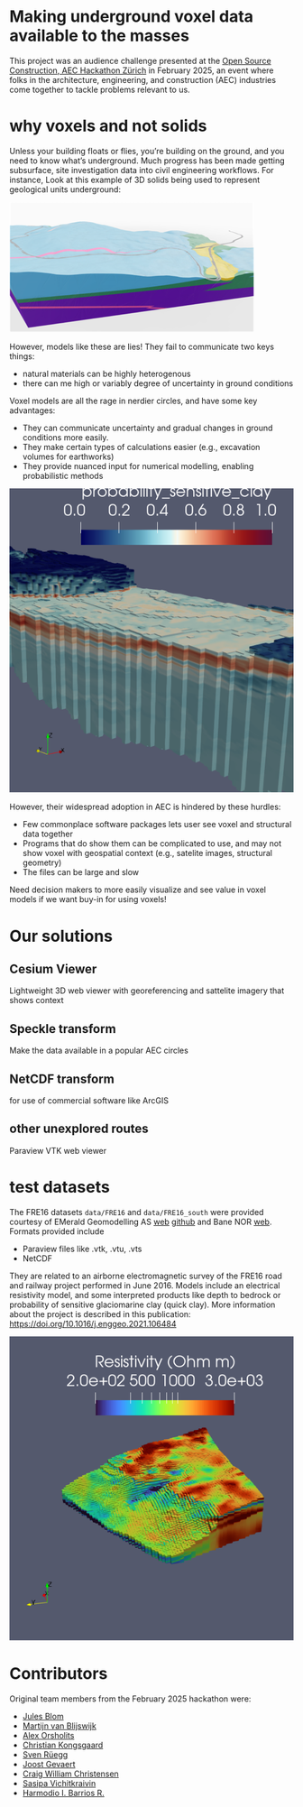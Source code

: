 # Making underground voxel data available to the masses

This project was an audience challenge presented at the 
[Open Source Construction, AEC Hackathon Zürich](https://opensource.construction/events/aec-hackathon-zurich-2025/)
in February 2025, an event where folks in the architecture, engineering, and construction (AEC) industries come together 
to tackle problems relevant to us. 

# why voxels and not solids
Unless your building floats or flies, you’re building on the ground, and you need to know what’s underground. 
Much progress has been made getting subsurface, site investigation data into civil engineering workflows. For instance,
Look at this example of 3D solids being used to represent geological units underground: 

![img.png](assets/images/example_solids_underground_model.png)

However, models like these are lies! They fail to communicate two keys things: 
- natural materials can be highly heterogenous
- there can me high or variably degree of uncertainty in ground conditions

Voxel models are all the rage in nerdier circles, and have some key advantages: 
- They can communicate uncertainty and gradual changes in ground conditions more easily. 
- They make certain types of calculations easier (e.g., excavation volumes for earthworks)
- They provide nuanced input for numerical modelling, enabling probabilistic methods

![img.png](assets/images/example-probability-quick-clay.png)

However, their widespread adoption in AEC is hindered by these hurdles: 
- Few commonplace software packages lets user see voxel and structural data together
- Programs that do show them can be complicated to use, and may not show voxel with geospatial context (e.g., satelite images, structural geometry)
- The files can be large and slow 

Need decision makers to more easily visualize and see value in voxel models if we want buy-in for using voxels!

# Our solutions

## Cesium Viewer
Lightweight 3D web viewer with georeferencing and sattelite imagery that shows context

## Speckle transform 
Make the data available in a popular AEC circles

## NetCDF transform 
for use of commercial software like ArcGIS

## other unexplored routes 

Paraview VTK web viewer

# test datasets
The FRE16 datasets `data/FRE16` and `data/FRE16_south` were provided courtesy of EMerald Geomodelling AS [web](https://www.emerald-geomodelling.com/) 
[github](https://github.com/emerald-geomodelling) and Bane NOR [web](https://www.banenor.no/en/). Formats provided include 
- Paraview files like .vtk, .vtu, .vts
- NetCDF 

They are related to an airborne electromagnetic survey of the FRE16 road and railway project performed in June 2016. 
Models include an electrical resistivity model, and some interpreted products like depth to bedrock or 
probability of sensitive glaciomarine clay (quick clay). More information about the project is described in
this publication: https://doi.org/10.1016/j.enggeo.2021.106484 

![img.png](assets/images/example_resistivity_grid.png)

# Contributors
Original team members from the February 2025 hackathon were: 

- [Jules Blom](https://github.com/JulesBlm)
- [Martijn van Blijswijk](https://github.com/Martijn-van-Blijswijk)
- [Alex Orsholits](https://github.com/meh301)
- [Christian Kongsgaard](https://github.com/ocni-dtu)
- [Sven Rüegg](https://github.com/svenruegg)
- [Joost Gevaert](https://github.com/JoostGevaert)
- [Craig William Christensen](https://github.com/Duke-of-Lizard)
- [Sasipa Vichitkraivin](https://www.linkedin.com/in/sasipa-vichitkraivin-78636b1b4/)
- [Harmodio I. Barrios R.](https://www.linkedin.com/in/barriosrios/)


